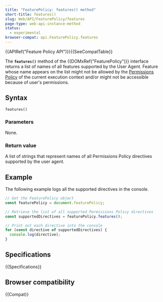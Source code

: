 ```yaml
---
title: "FeaturePolicy: features() method"
short-title: features()
slug: Web/API/FeaturePolicy/features
page-type: web-api-instance-method
status:
  - experimental
browser-compat: api.FeaturePolicy.features
---
```


{{APIRef("Feature Policy API")}}{{SeeCompatTable}}

The **`features()`** method of the
{{DOMxRef("FeaturePolicy")}} interface returns a list of names of all features
supported by the User Agent. Feature whose name appears on the list might not be
allowed by the [Permissions Policy](/en-US/docs/Web/HTTP/Guides/Permissions_Policy) of the current execution context and/or might not be
accessible because of user's permissions.

## Syntax

```js-nolint
features()
```

### Parameters

None.

### Return value

A list of strings that represent names of all Permissions Policy directives supported by
the user agent.

## Example

The following example logs all the supported directives in the console.

```js
// Get the FeaturePolicy object
const featurePolicy = document.featurePolicy;

// Retrieve the list of all supported Permissions Policy directives
const supportedDirectives = featurePolicy.features();

// Print out each directive into the console
for (const directive of supportedDirectives) {
  console.log(directive);
}
```

## Specifications

{{Specifications}}

## Browser compatibility

{{Compat}}
